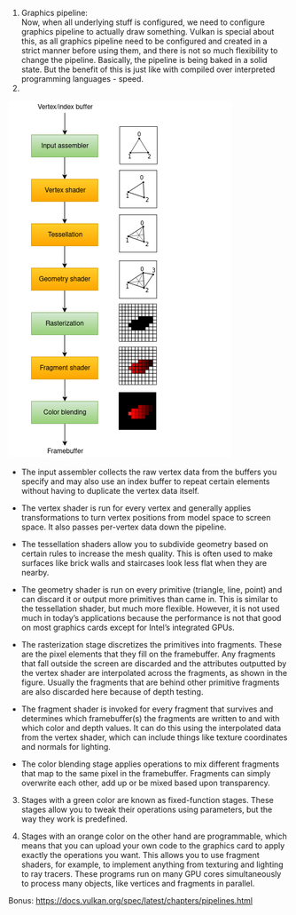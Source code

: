 1. Graphics pipeline:  
   Now, when all underlying stuff is configured, we need to configure graphics
   pipeline to actually draw something. Vulkan is special about this, as all
   graphics pipeline need to be configured and created in a strict manner
   before using them, and there is not so much flexibility to change the
   pipeline. Basically, the pipeline is being baked in a solid state. But the
   benefit of this is just like with compiled over interpreted programming
   languages - speed.
2.

![img.png](img.png)

- The input assembler collects the raw vertex data from the buffers you specify
  and may also use an index buffer to repeat
  certain elements without having to duplicate the vertex data itself.

- The vertex shader is run for every vertex and generally applies
  transformations to turn vertex positions from model
  space to screen space. It also passes per-vertex data down the pipeline.

- The tessellation shaders allow you to subdivide geometry based on certain
  rules to increase the mesh quality. This is
  often used to make surfaces like brick walls and staircases look less flat
  when they are nearby.

- The geometry shader is run on every primitive (triangle, line, point) and can
  discard it or output more primitives than
  came in. This is similar to the tessellation shader, but much more flexible.
  However, it is not used much in today’s
  applications because the performance is not that good on most graphics cards
  except for Intel’s integrated GPUs.

- The rasterization stage discretizes the primitives into fragments. These are
  the pixel elements that they fill on the
  framebuffer. Any fragments that fall outside the screen are discarded and the
  attributes outputted by the vertex shader
  are interpolated across the fragments, as shown in the figure. Usually the
  fragments that are behind other primitive
  fragments are also discarded here because of depth testing.

- The fragment shader is invoked for every fragment that survives and determines
  which framebuffer(s) the fragments are
  written to and with which color and depth values. It can do this using the
  interpolated data from the vertex shader,
  which can include things like texture coordinates and normals for lighting.

- The color blending stage applies operations to mix different fragments that
  map to the same pixel in the framebuffer.
  Fragments can simply overwrite each other, add up or be mixed based upon
  transparency.

3. Stages with a green color are known as fixed-function stages. These stages
   allow
   you to tweak their operations using
   parameters, but the way they work is predefined.

4. Stages with an orange color on the other hand are programmable, which means
   that
   you can upload your own code to the
   graphics card to apply exactly the operations you want. This allows you to
   use
   fragment shaders, for example, to
   implement anything from texturing and lighting to ray tracers. These programs
   run on many GPU cores simultaneously to
   process many objects, like vertices and fragments in parallel.

Bonus: https://docs.vulkan.org/spec/latest/chapters/pipelines.html